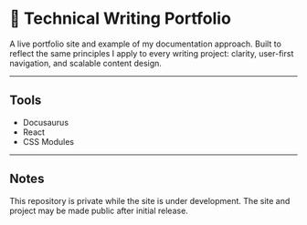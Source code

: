 # 📘 Technical Writing Portfolio

A live portfolio site and example of my documentation approach. Built to reflect the same principles I apply to every writing project: clarity, user-first navigation, and scalable content design.

---

## Tools

- Docusaurus
- React
- CSS Modules

---

## Notes

This repository is private while the site is under development. The site and project may be made public after initial release.
